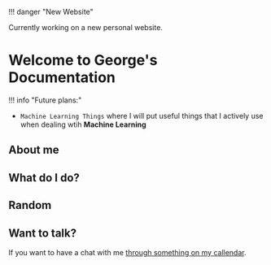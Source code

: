 !!! danger "New Website"

Currently working on a new personal website.


# Welcome to George's Documentation

!!! info "Future plans:"
* `Machine Learning Things` where I will put useful things that I actively use when dealing wtih **Machine Learning**

## About me



## What do I do?




## Random

## Want to talk?

If you want to have a chat with me [through something on my callendar](https://calendly.com/georgemihaila).
